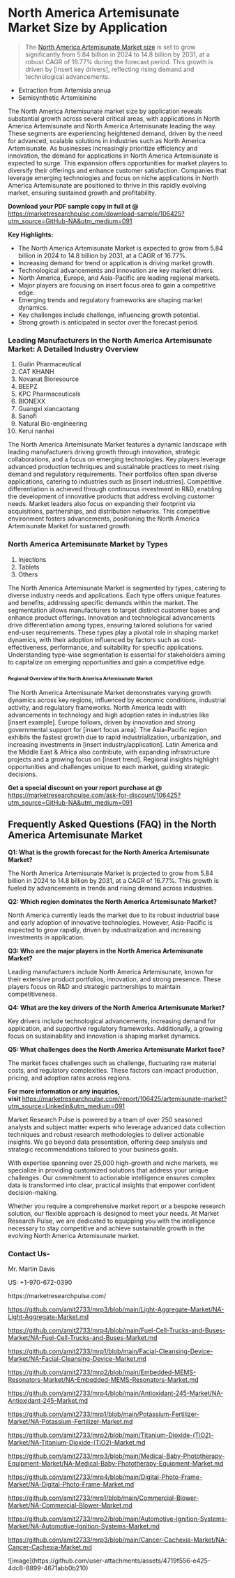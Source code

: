 <h1>North America Artemisunate Market&nbsp;Size by Application</h1><blockquote><p>The <a href="https://marketresearchpulse.com/download-sample/106425?utm_source=GitHub-NA&amp;utm_medium=091">North America Artemisunate Market size</a> is set to grow significantly from 5.84 billion in 2024 to 14.8 billion by 2031, at a robust CAGR of 16.77% during the forecast period. This growth is driven by [insert key drivers], reflecting rising demand and technological advancements.</p></blockquote><ul><li>Extraction from Artemisia annua<li> Semisynthetic Artemisinine</li></ul><p>The North America Artemisunate market size by application reveals substantial growth across several critical areas, with applications in North America Artemisunate and North America Artemisunate leading the way. These segments are experiencing heightened demand, driven by the need for advanced, scalable solutions in industries such as North America Artemisunate. As businesses increasingly prioritize efficiency and innovation, the demand for applications in North America Artemisunate is expected to surge. This expansion offers opportunities for market players to diversify their offerings and enhance customer satisfaction. Companies that leverage emerging technologies and focus on niche applications in North America Artemisunate are positioned to thrive in this rapidly evolving market, ensuring sustained growth and profitability.</p><p><strong>Download your PDF sample copy in full at @ </strong><a href="https://marketresearchpulse.com/download-sample/106425?utm_source=GitHub-NA&amp;utm_medium=091">https://marketresearchpulse.com/download-sample/106425?utm_source=GitHub-NA&amp;utm_medium=091</a></p><p><strong>Key Highlights: </strong></p><ul><li>The North America Artemisunate Market is expected to grow from 5.84 billion in 2024 to 14.8 billion by 2031, at a CAGR of 16.77%.</li><li>Increasing demand for trend or application is driving market growth.</li><li>Technological advancements and innovation are key market drivers.</li><li>North America, Europe, and Asia-Pacific are leading regional markets.</li><li>Major players are focusing on insert focus area to gain a competitive edge.</li><li>Emerging trends and regulatory frameworks are shaping market dynamics.</li><li>Key challenges include challenge, influencing growth potential.</li><li>Strong growth is anticipated in sector over the forecast period.</li></ul><h3>Leading Manufacturers in the North America Artemisunate Market: A Detailed Industry Overview</h3><ol><li>Guilin Pharmaceutical</li><li>CAT KHANH</li><li>Novanat Bioresource</li><li>BEEPZ</li><li>KPC Pharmaceuticals</li><li>BIONEXX</li><li>Guangxi xiancaotang</li><li>Sanofi</li><li>Natural Bio-engineering</li><li>Kerui nanhai</li></ol><div class="flex max-w-full flex-col flex-grow"><div class="min-h-8 text-message flex w-full flex-col items-end gap-2 whitespace-normal break-words [.text-message+&amp;]:mt-5" dir="auto" data-message-author-role="assistant" data-message-id="fd8432e4-4910-450d-b182-61b7bfb0a01f" data-message-model-slug="gpt-4o"><div class="flex w-full flex-col gap-1 empty:hidden first:pt-[3px]"><div class="markdown prose w-full break-words dark:prose-invert light"><p>The North America Artemisunate Market features a dynamic landscape with leading manufacturers driving growth through innovation, strategic collaborations, and a focus on emerging technologies. Key players leverage advanced production techniques and sustainable practices to meet rising demand and regulatory requirements. Their portfolios often span diverse applications, catering to industries such as [insert industries]. Competitive differentiation is achieved through continuous investment in R&amp;D, enabling the development of innovative products that address evolving customer needs. Market leaders also focus on expanding their footprint via acquisitions, partnerships, and distribution networks. This competitive environment fosters advancements, positioning the North America Artemisunate Market for sustained growth.</p></div></div></div></div><h3>North America Artemisunate Market by Types</h3><ol><li>Injections<li> Tablets<li> Others</li></ol><div class="flex max-w-full flex-col flex-grow"><div class="min-h-8 text-message flex w-full flex-col items-end gap-2 whitespace-normal break-words [.text-message+&amp;]:mt-5" dir="auto" data-message-author-role="assistant" data-message-id="084470be-0bb7-4664-bddf-5156b4f41249" data-message-model-slug="gpt-4o-mini"><div class="flex w-full flex-col gap-1 empty:hidden first:pt-[3px]"><div class="markdown prose w-full break-words dark:prose-invert light"><p>The North America Artemisunate Market is segmented by types, catering to diverse industry needs and applications. Each type offers unique features and benefits, addressing specific demands within the market. The segmentation allows manufacturers to target distinct customer bases and enhance product offerings. Innovation and technological advancements drive differentiation among types, ensuring tailored solutions for varied end-user requirements. These types play a pivotal role in shaping market dynamics, with their adoption influenced by factors such as cost-effectiveness, performance, and suitability for specific applications. Understanding type-wise segmentation is essential for stakeholders aiming to capitalize on emerging opportunities and gain a competitive edge.</p></div></div></div></div><h3><span style="font-size: 11px;">Regional Overview of the North America Artemisunate Market</span></h3><div class="flex max-w-full flex-col flex-grow"><div class="min-h-8 text-message flex w-full flex-col items-end gap-2 whitespace-normal break-words [.text-message+&amp;]:mt-5" dir="auto" data-message-author-role="assistant" data-message-id="e9038762-ce64-4e30-91c9-9bd413514231" data-message-model-slug="gpt-4o-mini"><div class="flex w-full flex-col gap-1 empty:hidden first:pt-[3px]"><div class="markdown prose w-full break-words dark:prose-invert light"><p>The North America Artemisunate Market demonstrates varying growth dynamics across key regions, influenced by economic conditions, industrial activity, and regulatory frameworks. North America leads with advancements in technology and high adoption rates in industries like [insert example]. Europe follows, driven by innovation and strong governmental support for [insert focus area]. The Asia-Pacific region exhibits the fastest growth due to rapid industrialization, urbanization, and increasing investments in [insert industry/application]. Latin America and the Middle East &amp; Africa also contribute, with expanding infrastructure projects and a growing focus on [insert trend]. Regional insights highlight opportunities and challenges unique to each market, guiding strategic decisions.</p></div></div></div></div><p><strong>Get a special discount on your report purchase at @ </strong><a href="https://marketresearchpulse.com/ask-for-discount/106425?utm_source=GitHub-NA&amp;utm_medium=091">https://marketresearchpulse.com/ask-for-discount/106425?utm_source=GitHub-NA&amp;utm_medium=091</a></p><h2>Frequently Asked Questions (FAQ) in the North America Artemisunate Market</h2><p><strong>Q1: What is the growth forecast for the North America Artemisunate Market?</strong></p><p>The North America Artemisunate Market is projected to grow from 5.84 billion in 2024 to 14.8 billion by 2031, at a CAGR of 16.77%. This growth is fueled by advancements in trends and rising demand across industries.</p><p><strong>Q2: Which region dominates the North America Artemisunate Market?</strong></p><p>North America currently leads the market due to its robust industrial base and early adoption of innovative technologies. However, Asia-Pacific is expected to grow rapidly, driven by industrialization and increasing investments in application.</p><p><strong>Q3: Who are the major players in the North America Artemisunate Market?</strong></p><p>Leading manufacturers include North America Artemisunate, known for their extensive product portfolios, innovation, and strong presence. These players focus on R&amp;D and strategic partnerships to maintain competitiveness.</p><p><strong>Q4: What are the key drivers of the North America Artemisunate Market?</strong></p><p>Key drivers include technological advancements, increasing demand for application, and supportive regulatory frameworks. Additionally, a growing focus on sustainability and innovation is shaping market dynamics.</p><p><strong>Q5: What challenges does the North America Artemisunate Market face?</strong></p><p>The market faces challenges such as challenge, fluctuating raw material costs, and regulatory complexities. These factors can impact production, pricing, and adoption rates across regions.</p><p><strong>For more information or any inquiries, visit&nbsp;</strong><a href="https://marketresearchpulse.com/report/106425/artemisunate-market?utm_source=Linkedin&utm_medium=091">https://marketresearchpulse.com/report/106425/artemisunate-market?utm_source=Linkedin&utm_medium=091</a></p><p>Market Research Pulse is powered by a team of over 250 seasoned analysts and subject matter experts who leverage advanced data collection techniques and robust research methodologies to deliver actionable insights. We go beyond data presentation, offering deep analysis and strategic recommendations tailored to your business goals.</p><p>With expertise spanning over 25,000 high-growth and niche markets, we specialize in providing customized solutions that address your unique challenges. Our commitment to actionable intelligence ensures complex data is transformed into clear, practical insights that empower confident decision-making.</p><p>Whether you require a comprehensive market report or a bespoke research solution, our flexible approach is designed to meet your needs. At Market Research Pulse, we are dedicated to equipping you with the intelligence necessary to stay competitive and achieve sustainable growth in the evolving North America Artemisunate market.</p><h3><strong>Contact Us-</strong></h3><p>Mr. Martin Davis</p><p>US: +1-970-672-0390</p><p>https://marketresearchpulse.com/</p><p><a href="https://github.com/amit2733/mrp3/blob/main/Light-Aggregate-Market/NA-Light-Aggregate-Market.md">https://github.com/amit2733/mrp3/blob/main/Light-Aggregate-Market/NA-Light-Aggregate-Market.md</a></p><p><a href="https://github.com/amit2733/mrp4/blob/main/Fuel-Cell-Trucks-and-Buses-Market/NA-Fuel-Cell-Trucks-and-Buses-Market.md">https://github.com/amit2733/mrp4/blob/main/Fuel-Cell-Trucks-and-Buses-Market/NA-Fuel-Cell-Trucks-and-Buses-Market.md</a></p><p><a href="https://github.com/amit2733/mrp1/blob/main/Facial-Cleansing-Device-Market/NA-Facial-Cleansing-Device-Market.md">https://github.com/amit2733/mrp1/blob/main/Facial-Cleansing-Device-Market/NA-Facial-Cleansing-Device-Market.md</a></p><p><a href="https://github.com/amit2733/mrp2/blob/main/Embedded-MEMS-Resonators-Market/NA-Embedded-MEMS-Resonators-Market.md">https://github.com/amit2733/mrp2/blob/main/Embedded-MEMS-Resonators-Market/NA-Embedded-MEMS-Resonators-Market.md</a></p><p><a href="https://github.com/amit2733/mrp4/blob/main/Antioxidant-245-Market/NA-Antioxidant-245-Market.md">https://github.com/amit2733/mrp4/blob/main/Antioxidant-245-Market/NA-Antioxidant-245-Market.md</a></p><p><a href="https://github.com/amit2733/mrp1/blob/main/Potassium-Fertilizer-Market/NA-Potassium-Fertilizer-Market.md">https://github.com/amit2733/mrp1/blob/main/Potassium-Fertilizer-Market/NA-Potassium-Fertilizer-Market.md</a></p><p><a href="https://github.com/amit2733/mrp2/blob/main/Titanium-Dioxide-(TiO2)-Market/NA-Titanium-Dioxide-(TiO2)-Market.md">https://github.com/amit2733/mrp2/blob/main/Titanium-Dioxide-(TiO2)-Market/NA-Titanium-Dioxide-(TiO2)-Market.md</a></p><p><a href="https://github.com/amit2733/mrp3/blob/main/Medical-Baby-Phototherapy-Equipment-Market/NA-Medical-Baby-Phototherapy-Equipment-Market.md">https://github.com/amit2733/mrp3/blob/main/Medical-Baby-Phototherapy-Equipment-Market/NA-Medical-Baby-Phototherapy-Equipment-Market.md</a></p><p><a href="https://github.com/amit2733/mrp4/blob/main/Digital-Photo-Frame-Market/NA-Digital-Photo-Frame-Market.md">https://github.com/amit2733/mrp4/blob/main/Digital-Photo-Frame-Market/NA-Digital-Photo-Frame-Market.md</a></p><p><a href="https://github.com/amit2733/mrp1/blob/main/Commercial-Blower-Market/NA-Commercial-Blower-Market.md">https://github.com/amit2733/mrp1/blob/main/Commercial-Blower-Market/NA-Commercial-Blower-Market.md</a></p><p><a href="https://github.com/amit2733/mrp2/blob/main/Automotive-Ignition-Systems-Market/NA-Automotive-Ignition-Systems-Market.md">https://github.com/amit2733/mrp2/blob/main/Automotive-Ignition-Systems-Market/NA-Automotive-Ignition-Systems-Market.md</a></p><p><a href="https://github.com/amit2733/mrp3/blob/main/Cancer-Cachexia-Market/NA-Cancer-Cachexia-Market.md">https://github.com/amit2733/mrp3/blob/main/Cancer-Cachexia-Market/NA-Cancer-Cachexia-Market.md</a></p>
![image](https://github.com/user-attachments/assets/4719f556-e425-4dc8-8899-4671abb0b210)
